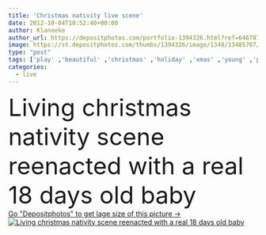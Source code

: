 ```yaml
---
title: 'Christmas nativity live scene'
date: 2012-10-04T10:52:40+00:00
author: Klanneke
author_url: https://depositphotos.com/portfolio-1394326.html?ref=64678756
image: https://st.depositphotos.com/thumbs/1394326/image/1348/13485787/api_thumb_450.jpg?forcejpeg=true
type: "post"
tags: ['play' ,'beautiful' ,'christmas' ,'holiday' ,'xmas' ,'young' ,'people' ,'scene' ,'sweet' ,'child' ,'family' ,'man' ,'old' ,'vintage' ,'boy' ,'december' ,'real' ,'saint' ,'traditional' ,'with' ,'religion' ,'live' ,'holy' ,'faith' ,'christian' ,'baby' ,'infant' ,'living' ,'mother' ,'parent' ,'straw' ,'birth' ,'father' ,'story' ,'hope' ,'christ' ,'savior' ,'religious' ,'jesus' ,'hay' ,'Holidays' ,'born' ,'18' ,'and' ,'barn' ,'acting' ,'crib' ,'mary' ,'days' ,'manger' ]
categories: 
  - live
---
```

<div aling="center">
            <font size="60"> Living christmas nativity scene reenacted with a real 18 days old baby</font>   
</div>
<div>
    <a href='https://st.depositphotos.com/thumbs/1394326/image/1348/13485787/api_thumb_450.jpg?forcejpeg=true?ref=64678756' target=_blank > Go "Depositphotos" to get lage size of this picture ->
        <img href='https://st.depositphotos.com/thumbs/1394326/image/1348/13485787/api_thumb_450.jpg?forcejpeg=true?ref=64678756' src='https://st.depositphotos.com/1394326/1348/i/950/depositphotos_13485787-stock-photo-christmas-nativity-live-scene.jpg?forcejpeg=true' alt='Living christmas nativity scene reenacted with a real 18 days old baby' >
    </a>
</div>
